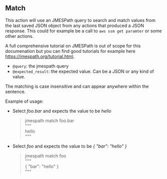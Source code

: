 ## Match

This action will use an JMESPath query to search and match values from the last saved JSON object from any actions that produced a JSON response.
This could for example be a call to `aws ssm get paramter` or some other actions.

A full comprehensive tutorial on JMESPath is out of scope for this documenation but you can find good tutorials for example here https://jmespath.org/tutorial.html.

- `@query`: the jmespath query
- `@expected_result`: the expected value. Can be a JSON or any kind of value.

The matching is case insensitive and can appear anywhere within the sentence.

Example of usage:

- Select *foo.bar* and expects the value to be *hello*

    > jmespath match foo.bar      
    > """   
    > hello  
    > """

- Select *foo* and expects the value to be *{ "bar": "hello" }*

    > jmespath match foo  
    > """  
    > { "bar": "hello" }  
    > """